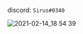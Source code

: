discord: `Sirus#0340`

![2021-02-14_18 54 39](https://user-images.githubusercontent.com/97774491/149612710-55c3d5ef-7f74-44c9-bda3-8089daf8feca.png)
<!---
sirus666/sirus666 is a ✨ special ✨ repository because its `README.md` (this file) appears on your GitHub profile.
You can click the Preview link to take a look at your changes.
--->
